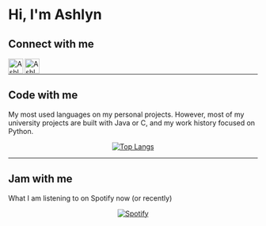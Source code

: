 # Hi, I'm Ashlyn

## Connect with me

<!-- [<img align="left" alt="Ashlyn | Twitter" width="30px" src="https://img.icons8.com/color/48/000000/twitter--v1.png" />][twitter] -->
[<img align="left" alt="Ashlyn | LinkedIn" width="30px" src="https://img.icons8.com/color/48/000000/linkedin.png" />][linkedin]
[<img align="left" alt="Ashlyn | Email" width="30px" src="https://img.icons8.com/emoji/48/000000/envelope-.png"/>][email]
<br />

---

## Code with me

My most used languages on my personal projects. However, most of my university projects are built with Java or C, and my work history focused on Python.

<div align="center">
  
[![Top Langs](https://github-readme-stats.vercel.app/api/top-langs/?username=apchapcomputing&layout=compact)](https://github.com/anuraghazra/github-readme-stats)

</div>

---

<!-- ## Think with me
My latest posts on my website. -->
<!-- BLOG-POST-LIST:START -->
<!-- - [Atlas Shrugged Impressions](https://YOURAPPNAME.herokuapp.com/atlas-shrugged/)
- [When learning is not constructive: programming as a creative endeavor](https://YOURAPPNAME.herokuapp.com/when-learning-is-not-constructive/)
- [Science fiction is a serious expression of American spirituality](https://YOURAPPNAME.herokuapp.com/science-fiction-is-a-serious-expression-of-american-spirituality/)
- [X-as-a-Service: 3 Classifications of Cloud Services](https://YOURAPPNAME.herokuapp.com/x-as-a-service-3-classifications-of-cloud-services/)
- [The 3 best types of projects to learn to think like an engineer](https://YOURAPPNAME.herokuapp.com/the-3-best-types-of-projects-to-learn-to-think-like-an-engineer/) -->
<!-- BLOG-POST-LIST:END -->

<!-- Workflow from https://github.com/gautamkrishnar/blog-post-workflow -->

## Jam with me

What I am listening to on Spotify now (or recently)

<div align="center">

[![Spotify](https://apchapcomputing.vercel.app/api/spotify)](https://open.spotify.com/user/ashhithh)

</div>

 <!-- From https://github.com/novatorem/novatorem/blob/master/api/spotify.py -->

[website]: https://ashlynchapman.com
<!-- [twitter]: https://twitter.com/achapcomputing -->
[linkedin]: https://linkedin.com/in/apchapman
[email]: mailto:%20apchap@outlook.com
[archive]: https://github.com/achap-archive
